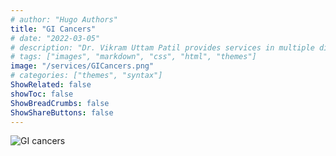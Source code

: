 ```yaml
---
# author: "Hugo Authors"
title: "GI Cancers"
# date: "2022-03-05"
# description: "Dr. Vikram Uttam Patil provides services in multiple disorders"
# tags: ["images", "markdown", "css", "html", "themes"]
image: "/services/GICancers.png"
# categories: ["themes", "syntax"]
ShowRelated: false
showToc: false
ShowBreadCrumbs: false
ShowShareButtons: false
---
```


![GI cancers](/services/GICancers.png)

